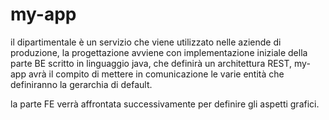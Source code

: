 # my-app
il dipartimentale è un servizio che viene utilizzato nelle aziende di produzione, la progettazione
avviene con implementazione iniziale della parte BE scritto in linguaggio java, che definirà
un architettura REST, my-app avrà il compito di mettere in comunicazione le varie entità che definiranno la gerarchia di default.

la parte FE verrà affrontata successivamente per definire gli aspetti grafici.
